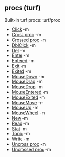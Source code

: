 ## procs (turf)


Built-in turf procs:
turf/proc
*   [Click](/ref/atom/proc/Click.md) -m
*   [Cross proc](/ref/atom/proc/Cross.md) -m
*   [Crossed proc](/ref/atom/proc/Crossed.md) -m
*   [DblClick](/ref/atom/proc/DblClick.md) -m
*   [Del](/ref/datum/proc/Del.md) -m
*   [Enter](/ref/atom/proc/Enter.md) -m
*   [Entered](/ref/atom/proc/Entered.md) -m
*   [Exit](/ref/atom/proc/Exit.md) -m
*   [Exited](/ref/atom/proc/Exited.md) -m
*   [MouseDown](/ref/atom/proc/MouseDown.md) -m
*   [MouseDrag](/ref/atom/proc/MouseDrag.md) -m
*   [MouseDrop](/ref/atom/proc/MouseDrop.md) -m
*   [MouseEntered](/ref/atom/proc/MouseEntered.md) -m
*   [MouseExited](/ref/atom/proc/MouseExited.md) -m
*   [MouseMove](/ref/atom/proc/MouseMove.md) -m
*   [MouseUp](/ref/atom/proc/MouseUp.md) -m
*   [MouseWheel](/ref/atom/proc/MouseWheel.md) -m
*   [New](/ref/atom/proc/New.md) -m
*   [Read](/ref/datum/proc/Read.md) -m
*   [Stat](/ref/atom/proc/Stat.md) -m
*   [Topic](/ref/datum/proc/Topic.md) -m
*   [Write](/ref/datum/proc/Write.md) -m
*   [Uncross proc](/ref/atom/proc/Uncross.md) -m
*   [Uncrossed proc](/ref/atom/proc/Uncrossed.md) -m